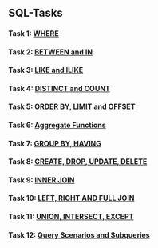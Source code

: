 ## SQL-Tasks
#### Task 1: [WHERE](https://github.com/muatr/SQL-Tasks/blob/main/Task1.md)

#### Task 2: [BETWEEN and IN](https://github.com/muatr/SQL-Tasks/blob/main/Task2.md)

#### Task 3: [LIKE and ILIKE](https://github.com/muatr/SQL-Tasks/blob/main/Task3.md)

#### Task 4: [DISTINCT and COUNT](https://github.com/muatr/SQL-Tasks/blob/main/Task4.md)

#### Task 5: [ORDER BY, LIMIT and OFFSET](https://github.com/muatr/SQL-Tasks/blob/main/Task5.md)

#### Task 6: [Aggregate Functions](https://github.com/muatr/SQL-Tasks/blob/main/Task6.md)

#### Task 7: [GROUP BY, HAVING](https://github.com/muatr/SQL-Tasks/blob/main/Task7.md)

#### Task 8: [CREATE, DROP, UPDATE, DELETE](https://github.com/muatr/SQL-Tasks/blob/main/Task8.md)

#### Task 9: [INNER JOIN](https://github.com/muatr/SQL-Tasks/blob/main/Task9.md)

#### Task 10: [LEFT, RIGHT AND FULL JOIN](https://github.com/muatr/SQL-Tasks/blob/main/Task10.md)

#### Task 11: [UNION, INTERSECT, EXCEPT](https://github.com/muatr/SQL-Tasks/blob/main/Task11.md)

#### Task 12: [Query Scenarios and Subqueries](https://github.com/muatr/SQL-Tasks/blob/main/Task12.md)
